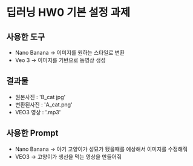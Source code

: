 # 딥러닝 HW0 기본 설정 과제

## 사용한 도구
  * Nano Banana
    -> 이미지를 원하는 스타일로 변환
  * Veo 3
    -> 이미지를 기반으로 동영상 생성
    
## 결과물
  * 원본사진 : 'B_cat jpg'
  * 변환된사진 : 'A_cat.png'
  * VEO3 영상 : '.mp3'

## 사용한  Prompt
  * Nano Banana
    -> 아기 고양이가 성묘가 됐을때를 예상해서 이미지를 수정해줘
  * VEO3
    -> 고양이가 생선을 먹는 영상을 만들어줘
